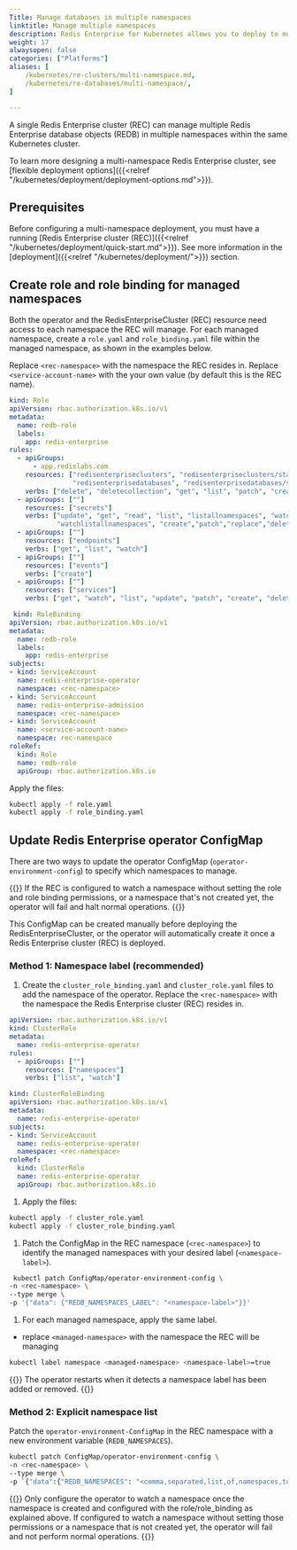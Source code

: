 ```yaml
---
Title: Manage databases in multiple namespaces
linktitle: Manage multiple namespaces
description: Redis Enterprise for Kubernetes allows you to deploy to multiple namespaces within your Kubernetes cluster. This article shows you how to configure your Redis Enterprise cluster to connect to databases in multiple namespaces
weight: 17
alwaysopen: false
categories: ["Platforms"]
aliases: [
    /kubernetes/re-clusters/multi-namespace.md,
    /kubernetes/re-databases/multi-namespace/,
]

---
```


A single Redis Enterprise cluster (REC) can manage multiple Redis Enterprise database objects (REDB) in multiple namespaces within the same Kubernetes cluster.

To learn more designing a multi-namespace Redis Enterprise cluster, see [flexible deployment options]({{<relref "/kubernetes/deployment/deployment-options.md">}}).

## Prerequisites

Before configuring a multi-namespace deployment, you must have a running [Redis Enterprise cluster (REC)]({{<relref "/kubernetes/deployment/quick-start.md">}}). See more information in the [deployment]({{<relref "/kubernetes/deployment/">}}) section. 

## Create role and role binding for managed namespaces

Both the operator and the RedisEnterpriseCluster (REC) resource need access to each namespace the REC will manage. For each managed namespace, create a `role.yaml` and `role_binding.yaml` file within the managed namespace, as shown in the examples below.

Replace `<rec-namespace>` with the namespace the REC resides in.
Replace `<service-account-name>` with the your own value (by default this is the REC name).

```yaml
kind: Role
apiVersion: rbac.authorization.k8s.io/v1
metadata:
  name: redb-role
  labels:
    app: redis-enterprise
rules:
  - apiGroups:
      - app.redislabs.com
    resources: ["redisenterpriseclusters", "redisenterpriseclusters/status", "redisenterpriseclusters/finalizers",
                "redisenterprisedatabases", "redisenterprisedatabases/status", "redisenterprisedatabases/finalizers"]
    verbs: ["delete", "deletecollection", "get", "list", "patch", "create", "update", "watch"]
  - apiGroups: [""]
    resources: ["secrets"]
    verbs: ["update", "get", "read", "list", "listallnamespaces", "watch", "watchlist",
            "watchlistallnamespaces", "create","patch","replace","delete","deletecollection"]
  - apiGroups: [""]
    resources: ["endpoints"]
    verbs: ["get", "list", "watch"]
  - apiGroups: [""]
    resources: ["events"]
    verbs: ["create"]
  - apiGroups: [""]
    resources: ["services"]
    verbs: ["get", "watch", "list", "update", "patch", "create", "delete"]
```

```yaml
 kind: RoleBinding
apiVersion: rbac.authorization.k8s.io/v1
metadata:
  name: redb-role
  labels:
    app: redis-enterprise
subjects:
- kind: ServiceAccount
  name: redis-enterprise-operator
  namespace: <rec-namespace>
- kind: ServiceAccount
  name: redis-enterprise-admission
  namespace: <rec-namespace>
- kind: ServiceAccount
  name: <service-account-name>
  namespace: rec-namespace
roleRef:
  kind: Role
  name: redb-role
  apiGroup: rbac.authorization.k8s.io
```

Apply the files:

```sh
kubectl apply -f role.yaml
kubectl apply -f role_binding.yaml
```

## Update Redis Enterprise operator ConfigMap

There are two ways to update the operator ConfigMap (`operator-environment-config`) to specify which namespaces to manage.

{{<note>}}
If the REC is configured to watch a namespace without setting the role and role binding permissions, or a namespace that's not created yet, the operator will fail and halt normal operations.
{{</note>}}

This ConfigMap can be created manually before deploying the RedisEnterpriseCluster, or the operator will automatically create it once a Redis Enterprise cluster (REC) is deployed.

### Method 1: Namespace label (recommended)

1. Create the `cluster_role_binding.yaml` and `cluster_role.yaml` files to add the namespace of the operator. Replace the `<rec-namespace>` with the namespace the Redis Enterprise cluster (REC) resides in.

```yaml
apiVersion: rbac.authorization.k8s.io/v1
kind: ClusterRole
metadata:
  name: redis-enterprise-operator
rules:
  - apiGroups: [""]
    resources: ["namespaces"]
    verbs: ["list", "watch"]
```

```yaml
kind: ClusterRoleBinding
apiVersion: rbac.authorization.k8s.io/v1
metadata:
  name: redis-enterprise-operator
subjects:
- kind: ServiceAccount
  name: redis-enterprise-operator
  namespace: <rec-namespace>
roleRef:
  kind: ClusterRole
  name: redis-enterprise-operator
  apiGroup: rbac.authorization.k8s.io
```

1. Apply the files:

  ```sh
  kubectl apply -f cluster_role.yaml
  kubectl apply -f cluster_role_binding.yaml 
  ```

1. Patch the ConfigMap in the REC namespace (`<rec-namespace>`) to identify the managed namespaces with your desired label (`<namespace-label>`).

  ```sh
   kubectl patch ConfigMap/operator-environment-config \
  -n <rec-namespace> \
  --type merge \
  -p '{"data": {"REDB_NAMESPACES_LABEL": "<namespace-label>"}}'
  ```

1. For each managed namespace, apply the same label.

 - replace `<managed-namespace>` with the namespace the REC will be managing

  ```sh
  kubectl label namespace <managed-namespace> <namespace-label>=true
  ```

{{<note>}}
The operator restarts when it detects a namespace label has been added or removed.
{{</note>}}

### Method 2: Explicit namespace list

Patch the `operator-environment-ConfigMap` in the REC namespace with a new environment variable (`REDB_NAMESPACES`).

```sh
kubectl patch ConfigMap/operator-environment-config \ 
-n <rec-namespace> \
--type merge \
-p `{"data":{"REDB_NAMESPACES": "<comma,separated,list,of,namespaces,to,watch"}}`
```

{{<warning>}}
Only configure the operator to watch a namespace once the namespace is created and configured with the role/role_binding as explained above. If configured to watch a namespace without setting those permissions or a namespace that is not created yet, the operator will fail and not perform normal operations.
{{</warning>}}

